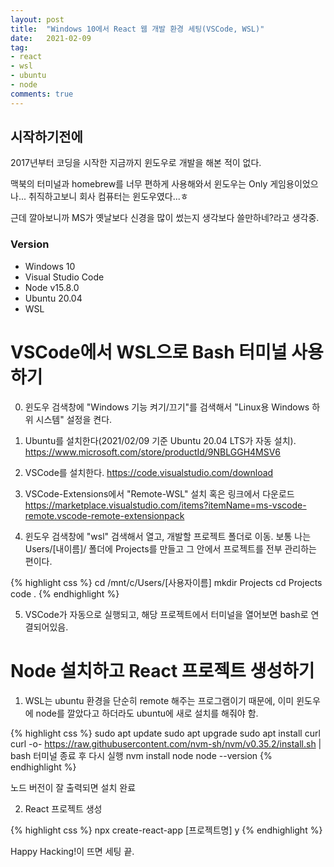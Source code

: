 ```yaml
---
layout: post
title:  "Windows 10에서 React 웹 개발 환경 세팅(VSCode, WSL)"
date:   2021-02-09
tag:
- react
- wsl
- ubuntu
- node
comments: true
---
```


## 시작하기전에

2017년부터 코딩을 시작한 지금까지 윈도우로 개발을 해본 적이 없다.

맥북의 터미널과 homebrew를 너무 편하게 사용해와서 윈도우는 Only 게임용이었으나... 취직하고보니 회사 컴퓨터는 윈도우였다...ㅎ

근데 깔아보니까 MS가 옛날보다 신경을 많이 썼는지 생각보다 쓸만하네?라고 생각중.

### Version

  - Windows 10
  - Visual Studio Code
  - Node v15.8.0
  - Ubuntu 20.04
  - WSL

# VSCode에서 WSL으로 Bash 터미널 사용하기

0. 윈도우 검색창에 "Windows 기능 켜기/끄기"를 검색해서 "Linux용 Windows 하위 시스템" 설정을 켠다.

1. Ubuntu를 설치한다(2021/02/09 기준 Ubuntu 20.04 LTS가 자동 설치). https://www.microsoft.com/store/productId/9NBLGGH4MSV6

2. VSCode를 설치한다. https://code.visualstudio.com/download

3. VSCode-Extensions에서 "Remote-WSL" 설치 혹은 링크에서 다운로드 https://marketplace.visualstudio.com/items?itemName=ms-vscode-remote.vscode-remote-extensionpack

4. 윈도우 검색창에 "wsl" 검색해서 열고, 개발할 프로젝트 폴더로 이동. 보통 나는 Users/[내이름]/ 폴더에 Projects를 만들고 그 안에서 프로젝트를 전부 관리하는 편이다.

{% highlight css %}
cd /mnt/c/Users/[사용자이름]
mkdir Projects
cd Projects
code .
{% endhighlight %}

5. VSCode가 자동으로 실행되고, 해당 프로젝트에서 터미널을 열어보면 bash로 연결되어있음.

# Node 설치하고 React 프로젝트 생성하기

1. WSL는 ubuntu 환경을 단순히 remote 해주는 프로그램이기 때문에, 이미 윈도우에 node를 깔았다고 하더라도 ubuntu에 새로 설치를 해줘야 함.

{% highlight css %}
sudo apt update
sudo apt upgrade
sudo apt install curl
curl -o- https://raw.githubusercontent.com/nvm-sh/nvm/v0.35.2/install.sh | bash
터미널 종료 후 다시 실행
nvm install node
node --version
{% endhighlight %}

노드 버전이 잘 출력되면 설치 완료

2. React 프로젝트 생성

{% highlight css %}
npx create-react-app [프로젝트명]
y
{% endhighlight %}


Happy Hacking!이 뜨면 세팅 끝.




